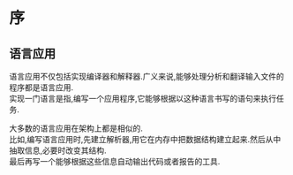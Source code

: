 # 序

## 语言应用
语言应用不仅包括实现编译器和解释器.广义来说,能够处理分析和翻译输入文件的程序都是语言应用.  
实现一门语言是指,编写一个应用程序,它能够根据以这种语言书写的语句来执行任务.  

大多数的语言应用在架构上都是相似的.  
比如,编写语言应用时,先建立解析器,用它在内存中把数据结构建立起来.然后从中抽取信息,必要时改变其结构.  
最后再写一个能够根据这些信息自动输出代码或者报告的工具.